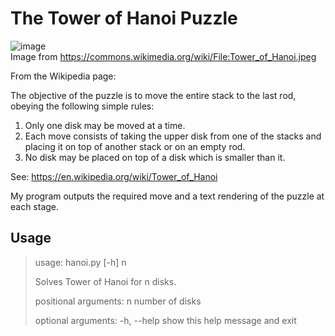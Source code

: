 <h1>The Tower of Hanoi Puzzle</h1>

![image](https://user-images.githubusercontent.com/64698816/115041732-70d29a80-9e98-11eb-900e-3cb12fd9f1a0.png)  
Image from https://commons.wikimedia.org/wiki/File:Tower_of_Hanoi.jpeg

From the Wikipedia page:

The objective of the puzzle is to move the entire stack to the last rod, obeying the following simple rules:  
1.  Only one disk may be moved at a time.
2.  Each move consists of taking the upper disk from one of the stacks and placing it on top of another stack or on an empty rod.
3.  No disk may be placed on top of a disk which is smaller than it.

See: https://en.wikipedia.org/wiki/Tower_of_Hanoi  

My program outputs the required move and a text rendering of the puzzle at each stage.

<h2>Usage</h2>

> usage: hanoi.py [-h] n
> 
> Solves Tower of Hanoi for n disks.
> 
> positional arguments:
>   n           number of disks
> 
> optional arguments:
>   -h, --help  show this help message and exit
